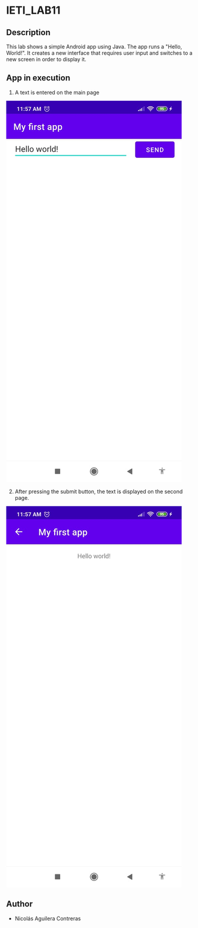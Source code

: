 # IETI_LAB11

## Description

This lab shows a simple Android app using Java. The app runs a "Hello, World!". It creates a new interface that requires user input and switches to a new screen in order to display it.

## App in execution

1. A text is entered on the main page

![app](img/1.png)

2. After pressing the submit button, the text is displayed on the second page.

![app](img/2.png)

## Author

* Nicolás Aguilera Contreras

